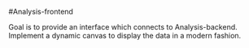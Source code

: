 #Analysis-frontend

Goal is to provide an interface which connects to Analysis-backend.
Implement a dynamic canvas to display the data in a modern fashion.
